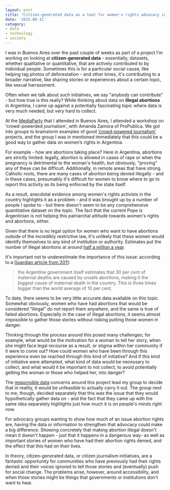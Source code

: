 ```yaml
---
layout: post
title: "Citizen-generated data as a tool for women's rights advocacy in Argentina"
date: '2015-09-11'
category:
- data
- technology
- society
---
```


I was in Buenos Aires over the past couple of weeks as part of a project I'm working on looking at **citizen-generated data** - essentially, datasets, whether qualitative or quantitative, that are actively contributed to by individual people. Sometimes this is for a particular social cause, like helping tag photos of deforestation - and other times, it's contributing to a broader narrative, like sharing stories or experiences about a certain topic, like sexual harrassment. 

Often when we talk about such initiatives, we say "anybody can contribute" - but how true is this really? While thinking about data on **illegal abortions** in Argentina, I came up against a potentially fascinating topic where data is very much needed, but very hard to collect.

<!--more-->

At the [MediaParty](mediaparty.info) that I attended in Buenos Aires, I attended a workshop on 'crowd-powerded journalism', with Amanda Zamora of ProPublica. We got into groups to brainstorm examples of good [‘crowd-powered journalism’](https://www.propublica.org/article/propublicas-aims-to-spur-more-crowd-powered-news) projects, and the group I was in mentioned immediately that this could be a good way to gather data on women’s rights in Argentina. 

For example - how are abortions taking place? Here in Argentina, abortions are strictly limited: legally, abortion is allowed in cases of rape or when the pregnancy is detrimental to the woman's health, but obviously, "proving" any of these can be difficult. Additionally, in remote areas that have strong Catholic roots, there are many cases of abortion being denied illegally - and in these cases, presumably it's difficult for women to know where to go to report this activity as its being enforced by the state itself. 

As a result, anecdotal evidence among women's rights activists in the country highlights it as a problem - and it was brought up by a number of people I spoke to - but there doesn't seem to be any comprehensive quantitative dataset on the topic. The fact that the current Pope is Argentinian is not helping this patriarchal attitude towards women's rights and abortions, either.

Given that there is no legal option for women who want to have abortions outside of the incredibly restrictive law, it's unlikely that these women would identify themselves to any kind of institution or authority. Estimates put the number of illegal abortions at around [half a million a year](https://news.vice.com/article/argentinas-doctors-perform-half-a-million-illegal-abortions-a-year-but-legalization-still-seems-unlikely).

It's important not to underestimate the importance of this issue: according to a [Guardian article from 2011](http://www.theguardian.com/journalismcompetition/argentinas-secret-killer): 

<blockquote>the Argentine government itself estimates that 30 per cent of maternal deaths are caused by unsafe abortions, making it the biggest cause of maternal death in the country. This is three times bigger than the world average of 10 per cent.</blockquote>


To date, there seems to be very little accurate data available on this topic. Somewhat obviously, women who have had abortions that would be considered “illegal” do not report them anywhere, and the same is true of failed abortions. Especially in the case of illegal abortions, it seems almost impossible to gather those stories without risking putting those women in danger.

 
Thinking through the process around this posed many challenges; for example, what would be the motivation for a woman to tell her story, when she might face legal recourse as a result, or stigma within her community if it were to come out? How could women who have been through this experience even be reached through this kind of initiative? And if this kind of initiative were attempted, what kind of data would be necessary to collect, and what would it be important to not collect, to avoid potentially getting the woman or those who helped her, into danger?

The [responsible data](responsibledata.io) concerns around this project lead my group to decide that in reality, it would be unfeasible to actually carry it out. The group next to me, though, decided separately that this was the issue that they would hypothetically gather data on - and the fact that they came up with the same idea separately highlights just how much it is on people's minds right now.

For advocacy groups wanting to show how much of an issue abortion rights are, having the data or information to strengthen that advocacy could make a big difference. Showing concretely that making abortion illegal doesn't mean it doesn't happen - just that it happens in a dangerous way- as well as important stories of women who have had their abortion rights denied, and the effect that this had on their lives.

In theory, citizen-generated data, or citizen journalism initiatives, are a fantastic opportunity for communities who have previously had their rights denied and their voices ignored to tell those stories and (eventually) push for social change. The problems arise, however, around accessibility, and when those stories might be things that governments or institutions don't want to hear. 


